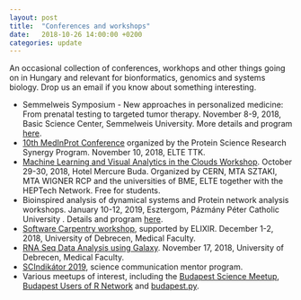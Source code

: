 ```yaml
---
layout: post
title:  "Conferences and workshops"
date:   2018-10-26 14:00:00 +0200
categories: update
---
```


An occasional collection of conferences, workhops and other things going on in
Hungary and relevant for bionformatics, genomics and systems biology. Drop us an
email if you know about something interesting.

* Semmelweis Symposium - New approaches in personalized medicine: From prenatal
  testing to targeted tumor therapy. November 8-9, 2018, Basic Science Center,
  Semmelweis University. More details and program
  [here](http://semmelweis.hu/symposium/en/semmelweis-symposium-2018/invitation/).
* [10th MedInProt
  Conference](http://medinprot.chem.elte.hu/calendar/events/10-medinprot-konferencia)
  organized by the Protein Science Research Synergy Program. November 10, 2018,
  ELTE TTK.
* [Machine Learning and Visual Analytics in the Clouds
  Workshop](https://indico.kfki.hu/event/904/). October 29-30, 2018, Hotel
  Mercure Buda. Organized by CERN, MTA SZTAKI, MTA WIGNER RCP and the
  universities of BME, ELTE together with the HEPTech Network. Free for
  students.
* Bioinspired analysis of dynamical systems and Protein network analysis
  workshops. January 10-12, 2019, Esztergom, Pázmány Péter Catholic University .
  Details and program
  [here](https://efop362.itk.ppke.hu/conferences/bioinspired-networks).
* [Software Carpentry
  workshop](https://fpsom.github.io/2018-12-01-elixir-debrecen/), supported by
  ELIXIR. December 1-2, 2018, University of Debrecen, Medical Faculty.
* [RNA Seq Data Analysis using
  Galaxy](https://www.eventbrite.co.uk/e/rna-seq-data-analysis-by-using-the-galaxy-platform-registration-51516339759).
  November 17, 2018, University of Debrecen, Medical Faculty.
* [SCIndikátor 2019](https://jelentkezes.scindikator.hu/), science communication
  mentor program.
* Various meetups of interest, including the [Budapest Science
  Meetup](https://www.meetup.com/BpScienceMeetup/), [Budapest Users of R
  Network](https://www.meetup.com/Budapest-Users-of-R-Network/) and
  [budapest.py](https://www.meetup.com/budapest-py/).
